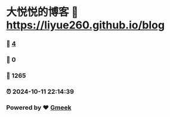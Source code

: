 # 大悦悦的博客 :link: https://liyue260.github.io/blog 
### :page_facing_up: [4](https://liyue260.github.io/blog/tag.html) 
### :speech_balloon: 0 
### :hibiscus: 1265 
### :alarm_clock: 2024-10-11 22:14:39 
### Powered by :heart: [Gmeek](https://github.com/Meekdai/Gmeek)
